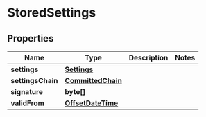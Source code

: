 
# StoredSettings

## Properties
Name | Type | Description | Notes
------------ | ------------- | ------------- | -------------
**settings** | [**Settings**](Settings.md) |  | 
**settingsChain** | [**CommittedChain**](CommittedChain.md) |  | 
**signature** | **byte[]** |  | 
**validFrom** | [**OffsetDateTime**](OffsetDateTime.md) |  | 



